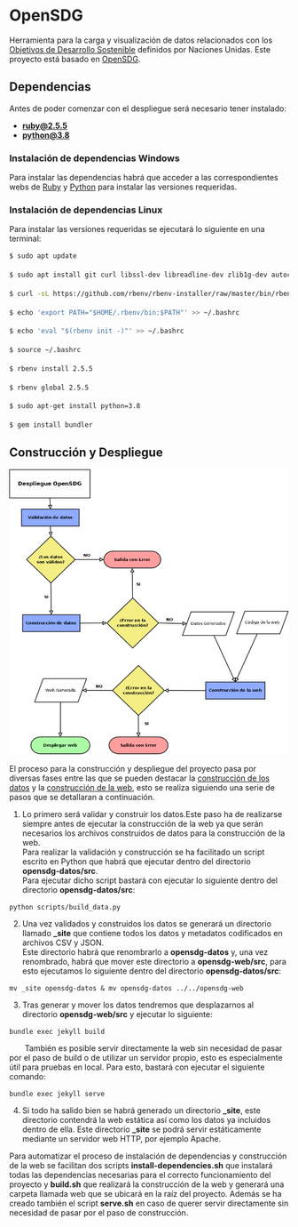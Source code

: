 # OpenSDG

Herramienta para la carga y visualización de datos relacionados con los [Objetivos de Desarrollo Sostenible](https://www.un.org/sustainabledevelopment/sustainable-development-goals/) definidos por Naciones Unidas.
Este proyecto está basado en [OpenSDG](https://github.com/open-sdg/open-sdg).

## Dependencias

Antes de poder comenzar con el despliegue será necesario tener instalado:

* **ruby@2.5.5**
* **python@3.8**
  
### Instalación de dependencias Windows

Para instalar las dependencias habrá que acceder a las correspondientes webs de [Ruby](https://www.ruby-lang.org/en/news/2019/03/15/ruby-2-5-5-released/) y [Python](https://www.python.org/downloads/release/python-380/) para instalar las versiones requeridas.

### Instalación de dependencias Linux

Para instalar las versiones requeridas se ejecutará lo siguiente en una terminal:

````sh
$ sudo apt update

$ sudo apt install git curl libssl-dev libreadline-dev zlib1g-dev autoconf bison build-essential libyaml-dev libreadline-dev libncurses5-dev libffi-dev libgdbm-dev

$ curl -sL https://github.com/rbenv/rbenv-installer/raw/master/bin/rbenv-installer | bash -

$ echo 'export PATH="$HOME/.rbenv/bin:$PATH"' >> ~/.bashrc

$ echo 'eval "$(rbenv init -)"' >> ~/.bashrc

$ source ~/.bashrc

$ rbenv install 2.5.5

$ rbenv global 2.5.5

$ sudo apt-get install python=3.8

$ gem install bundler

````

## Construcción y Despliegue

![Diagrama de flujo de construcción](.docs/img/DiagramaConstruccion.png)

El proceso para la construcción y despliegue del proyecto pasa por diversas fases entre las que se pueden destacar la <ins>construcción de los datos</ins> y la <ins>construcción de la web</ins>, esto se realiza siguiendo una serie de pasos que se detallaran a continuación.

1) Lo primero será validar y construir los datos.Este paso ha de realizarse siempre antes de ejecutar la construcción de la web ya que serán necesarios los archivos construidos de datos para la construcción de la web.<br>
Para realizar la validación y construcción se ha facilitado un script escrito en Python que habrá que ejecutar dentro del directorio **opensdg-datos/src**.<br>
Para ejecutar dicho script bastará con ejecutar lo siguiente dentro del directorio **opensdg-datos/src**:

````
python scripts/build_data.py
```` 

2) Una vez validados y construidos los datos se generará un directorio llamado **_site** que contiene todos los datos y metadatos codificados en archivos CSV y JSON.<br>
Este directorio habrá que renombrarlo a **opensdg-datos** y, una vez renombrado, habrá que mover este directorio a **opensdg-web/src**, para esto ejecutamos lo siguiente dentro del directorio **opensdg-datos/src**:

```` 
mv _site opensdg-datos & mv opensdg-datos ../../opensdg-web
```` 

3) Tras generar y mover los datos tendremos que desplazarnos al directorio **opensdg-web/src** y ejecutar lo siguiente:

```` 
bundle exec jekyll build
````

&emsp;&emsp;También es posible servir directamente la web sin necesidad de pasar por el paso de build o de utilizar un servidor propio, esto es especialmente útil para pruebas en local. Para esto, bastará con ejecutar el siguiente comando:

````
bundle exec jekyll serve
```` 

4) Si todo ha salido bien se habrá generado un directorio **_site**, este directorio contendrá la web estática así como los datos ya incluidos dentro de ella. Este directorio **_site** se podrá servir estáticamente mediante un servidor web HTTP, por ejemplo Apache.


Para automatizar el proceso de instalación de dependencias y construcción de la web se facilitan dos scripts **install-dependencies.sh** que instalará todas las dependencias necesarias para el correcto funcionamiento del proyecto y **build.sh** que realizará la construcción de la web y generará una carpeta llamada web que se ubicará en la raíz del proyecto. Además se ha creado también el script **serve.sh** en caso de querer servir directamente sin necesidad de pasar por el paso de construcción.
